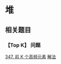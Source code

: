 # 堆

## 相关题目

### 【Top K】 问题

[347. 前 K 个高频元素](https://leetcode-cn.com/problems/top-k-frequent-elements/) [解法](../../LeetCode/347.前-k-个高频元素.js)
